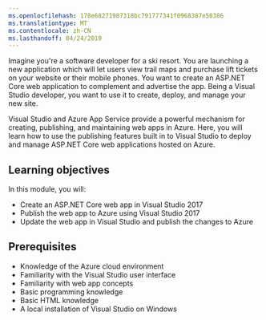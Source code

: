 ```yaml
---
ms.openlocfilehash: 178e68271987318bc791777341f0968387e50386
ms.translationtype: MT
ms.contentlocale: zh-CN
ms.lasthandoff: 04/24/2019
---
```

Imagine you're a software developer for a ski resort. You are launching a new application which will let users view trail maps and purchase lift tickets on your website or their mobile phones. You want to create an ASP.NET Core web application to complement and advertise the app. Being a Visual Studio developer, you want to use it to create, deploy, and manage your new site.

Visual Studio and Azure App Service provide a powerful mechanism for creating, publishing, and maintaining web apps in Azure. Here, you will learn how to use the publishing features built in to Visual Studio to deploy and manage ASP.NET Core web applications hosted on Azure.

## <a name="learning-objectives"></a>Learning objectives

In this module, you will:

- Create an ASP.NET Core web app in Visual Studio 2017
- Publish the web app to Azure using Visual Studio 2017
- Update the web app in Visual Studio and publish the changes to Azure

## <a name="prerequisites"></a>Prerequisites

- Knowledge of the Azure cloud environment
- Familiarity with the Visual Studio user interface
- Familiarity with web app concepts
- Basic programming knowledge
- Basic HTML knowledge
- A local installation of Visual Studio on Windows

